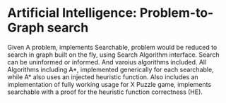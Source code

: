 # Artificial Intelligence: Problem-to-Graph search
Given A problem, implements Searchable, problem would be reduced to search in graph built on the fly, using Search Algorithm interface. Search can be uninformed or informed. And varoius algorithms included.
All Algorithms including A*, implemented generically for each searchable, while A* also uses an injected heuristic function.
Also includes an implementation of fully working usage for X Puzzle game, implements searchable with a proof for the heuristic function correctness (HE).
